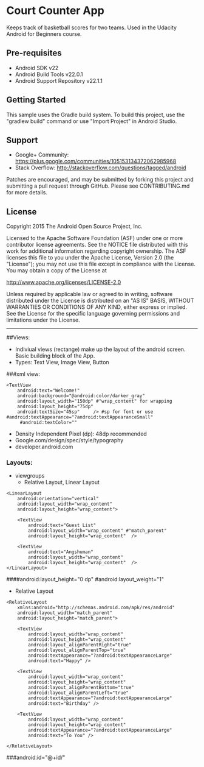 Court Counter App
===================================

Keeps track of basketball scores for two teams. Used in the Udacity Android for Beginners course.

Pre-requisites
--------------

- Android SDK v22
- Android Build Tools v22.0.1
- Android Support Repository v22.1.1

Getting Started
---------------

This sample uses the Gradle build system. To build this project, use the
"gradlew build" command or use "Import Project" in Android Studio.

Support
-------

- Google+ Community: https://plus.google.com/communities/105153134372062985968
- Stack Overflow: http://stackoverflow.com/questions/tagged/android

Patches are encouraged, and may be submitted by forking this project and
submitting a pull request through GitHub. Please see CONTRIBUTING.md for more details.

License
-------

Copyright 2015 The Android Open Source Project, Inc.

Licensed to the Apache Software Foundation (ASF) under one or more contributor
license agreements.  See the NOTICE file distributed with this work for
additional information regarding copyright ownership.  The ASF licenses this
file to you under the Apache License, Version 2.0 (the "License"); you may not
use this file except in compliance with the License.  You may obtain a copy of
the License at

http://www.apache.org/licenses/LICENSE-2.0

Unless required by applicable law or agreed to in writing, software
distributed under the License is distributed on an "AS IS" BASIS, WITHOUT
WARRANTIES OR CONDITIONS OF ANY KIND, either express or implied.  See the
License for the specific language governing permissions and limitations under
the License.

-------------------------------------------------------------------------------
##Views: 
- Indiviual views (rectange) make up the layout of the android screen. Basic building block of the App.
- Types: Text View, Image View, Button

###xml view:

```
<TextView
	android:text="Welcome!"
	android:background="@android:color/darker_gray"
	android:layout_width="150dp" #"wrap_content" for wrapping
	android:layout_height="75dp" 
	android:textSize="45sp"		/> #sp for font or use 					 #android:textAppearance="?android:textAppearanceSmall"
	 #android:textColor=""
```					   

- Density Independent Pixel (dp): 48dp recommended
- Google.com/design/spec/style/typography
- developer.android.com

### Layouts:

- viewgroups
	- Relative Layout, Linear Layout

```
<LinearLayout
	android:orientation="vertical"
	android:layout_width="wrap_content"
	android:layout_height="wrap_content">

	<TextView
		android:text="Guest List"
		android:layout_width="wrap_content" #"match_parent"
		android:layout_height="wrap_content"  />

	<TextView
		android:text="Angshuman"
		android:layout_width="wrap_content"
		android:layout_height="wrap_content"  />
</LinearLayout>
```

####android:layout_height="0 dp" #android:layout_weight="1"

- Relative Layout

```
<RelativeLayout
    xmlns:android="http://schemas.android.com/apk/res/android"
    android:layout_width="match_parent"
    android:layout_height="match_parent">

    <TextView
        android:layout_width="wrap_content"
        android:layout_height="wrap_content"
        android:layout_alignParentRight="true"
        android:layout_alignParentTop="true"
        android:textAppearance="?android:textAppearanceLarge"
        android:text="Happy" />

    <TextView
        android:layout_width="wrap_content"
        android:layout_height="wrap_content"
        android:layout_alignParentBottom="true"
        android:layout_alignParentLeft="true"
        android:textAppearance="?android:textAppearanceLarge"
        android:text="Birthday" />

    <TextView
        android:layout_width="wrap_content"
        android:layout_height="wrap_content"
        android:textAppearance="?android:textAppearanceLarge"
        android:text="To You" />

</RelativeLayout>
```
###android:id="@+id/<name>"

